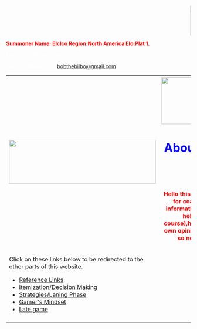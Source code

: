 <DOCTYPE html>
<html>
<Head>
<style>
div {
    border: 1px solid black;
    background-color: lightblue;
    padding-top: 50px;
    padding-right: 30px;
    padding-bottom: 50px;
    padding-left: 100px;
}
</style>

</Head>

<title>LoL Coaching</title>


<body background="http://5pots.com/img/upload/SR%20Wallpaper.jpg">

<marquee behavior="scroll" direction="left"><img src="https://scontent-sea1-1.xx.fbcdn.net/v/t1.0-9/15873532_1635479153424218_2877884122929684993_n.jpg?oh=ec7eba5e576a371353a853c88d87d363&oe=58EB7B1D" width="120" height="80" alt="Natural" /></marquee>
<br>
<p style="color:red;"><b>Summoner Name: EIcIco
  Region:North America
  Elo:Plat 1.</b></p>
<table style="width:100%">
  <tr>
  <td><img src="http://s.lolstatic.com/site/ekko-comic/f4c70d670bccb225431148424fc4900fc49da818/issue/01/pages/en_US/12/12_1.jpg" width="400" height="120"></td>
    <th><img src="http://i.imgur.com/4eSpH89.gif" width="300" height="128"><h1 style="color:blue;">About me and this website:</h1>
<br>
<p style="color:red;">Hello this is a non-benefitial website for coaching on LoL.Almost all information is from me(with a bit of help
from references of course),however,it is biased with my own opinions and views of the game so not all of it will help 
you.</p>
</th> 
  
  <tr>
  <td><p>Click on these links below to be redirected to the other parts of this website.</p><nav>
  <ul>
    <li><a href="https://melvin-tran-cs.github.io/Reference-Links/">Reference Links</a></li>
    <li><a href="https://melvin-tran-cs.github.io/Itemization/">Itemization/Decision Making</a></li>
    <li><a href="Strategies and Laning Phase.html">Strategies/Laning Phase</a></li>
    <li><a href="Gamer's Mindset.html">Gamer's Mindset</a></li>
    <li><a href="Late Game.html">Late game</a></li>
  </ul>
  </nav></td>
    <td></td> 
    <td></td>
  </tr>
  <tr>
    <td></td>
    <td></td> 
    <td></td>
  </tr>
 

 
  <footer>
  <p style="color:white;">Posted by: Melvin Tran</p>
  <p style="color:white;">Contact information: <a href="bobthebilbo@gmail.com">
   bobthebilbo@gmail.com</a>.</p>
</footer>

